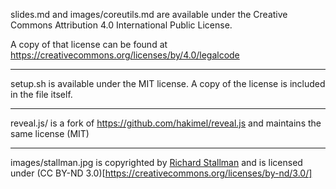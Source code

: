 slides.md and images/coreutils.md are available under the Creative Commons Attribution 4.0 International Public License.

A copy of that license can be found at https://creativecommons.org/licenses/by/4.0/legalcode

---

setup.sh is available under the MIT license. A copy of the license is included in the file itself.

---

reveal.js/ is a fork of https://github.com/hakimel/reveal.js and maintains the same license (MIT)

---

images/stallman.jpg is copyrighted by [Richard Stallman](https://stallman.org/) and is licensed under (CC BY-ND 3.0)[https://creativecommons.org/licenses/by-nd/3.0/]
